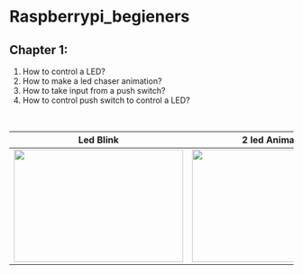 # Raspberrypi_begieners

## Chapter 1:
1. How to control a LED?
2. How to make a led chaser animation?
3. How to take input from a push switch?
4. How to control push switch to control a LED?
</br>

|Led Blink|2 led Animation|Switch control led|
|:----:|:----:|:----:|
|<img src="outputs/led_blink.gif" width="300" height="200" />|<img src="outputs/2led_animation.gif" width="300" height="200" />|<img src="outputs/push_to_led.gif" width="300" height="200" /> </br>|


